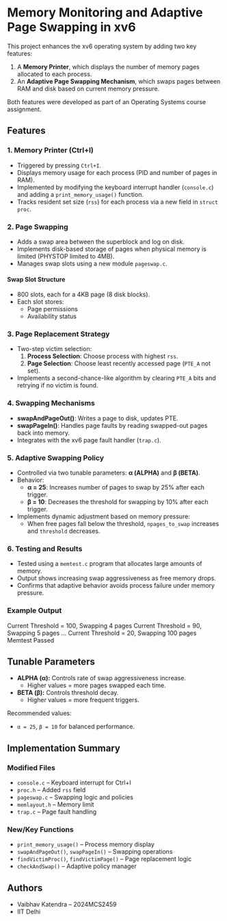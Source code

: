 # Memory Monitoring and Adaptive Page Swapping in xv6

This project enhances the xv6 operating system by adding two key features:

1. A **Memory Printer**, which displays the number of memory pages allocated to each process.
2. An **Adaptive Page Swapping Mechanism**, which swaps pages between RAM and disk based on current memory pressure.

Both features were developed as part of an Operating Systems course assignment.

## Features

### 1. Memory Printer (Ctrl+I)
- Triggered by pressing `Ctrl+I`.
- Displays memory usage for each process (PID and number of pages in RAM).
- Implemented by modifying the keyboard interrupt handler (`console.c`) and adding a `print_memory_usage()` function.
- Tracks resident set size (`rss`) for each process via a new field in `struct proc`.

### 2. Page Swapping
- Adds a swap area between the superblock and log on disk.
- Implements disk-based storage of pages when physical memory is limited (PHYSTOP limited to 4MB).
- Manages swap slots using a new module `pageswap.c`.

#### Swap Slot Structure
- 800 slots, each for a 4KB page (8 disk blocks).
- Each slot stores:
  - Page permissions
  - Availability status

### 3. Page Replacement Strategy
- Two-step victim selection:
  1. **Process Selection**: Choose process with highest `rss`.
  2. **Page Selection**: Choose least recently accessed page (`PTE_A` not set).
- Implements a second-chance-like algorithm by clearing `PTE_A` bits and retrying if no victim is found.

### 4. Swapping Mechanisms
- **swapAndPageOut()**: Writes a page to disk, updates PTE.
- **swapPageIn()**: Handles page faults by reading swapped-out pages back into memory.
- Integrates with the xv6 page fault handler (`trap.c`).

### 5. Adaptive Swapping Policy
- Controlled via two tunable parameters: **α (ALPHA)** and **β (BETA)**.
- Behavior:
  - **α = 25**: Increases number of pages to swap by 25% after each trigger.
  - **β = 10**: Decreases the threshold for swapping by 10% after each trigger.
- Implements dynamic adjustment based on memory pressure:
  - When free pages fall below the threshold, `npages_to_swap` increases and `threshold` decreases.

### 6. Testing and Results
- Tested using a `memtest.c` program that allocates large amounts of memory.
- Output shows increasing swap aggressiveness as free memory drops.
- Confirms that adaptive behavior avoids process failure under memory pressure.

### Example Output
Current Threshold = 100, Swapping 4 pages
Current Threshold = 90, Swapping 5 pages
...
Current Threshold = 20, Swapping 100 pages
Memtest Passed


## Tunable Parameters

- **ALPHA (α):** Controls rate of swap aggressiveness increase.
  - Higher values = more pages swapped each time.
- **BETA (β):** Controls threshold decay.
  - Higher values = more frequent triggers.

Recommended values:
- `α = 25`, `β = 10` for balanced performance.

## Implementation Summary

### Modified Files
- `console.c` – Keyboard interrupt for Ctrl+I
- `proc.h` – Added `rss` field
- `pageswap.c` – Swapping logic and policies
- `memlayout.h` – Memory limit
- `trap.c` – Page fault handling

### New/Key Functions
- `print_memory_usage()` – Process memory display
- `swapAndPageOut()`, `swapPageIn()` – Swapping operations
- `findVictimProc()`, `findVictimPage()` – Page replacement logic
- `checkAndSwap()` – Adaptive policy manager

## Authors

- Vaibhav Katendra – 2024MCS2459  
- IIT Delhi
